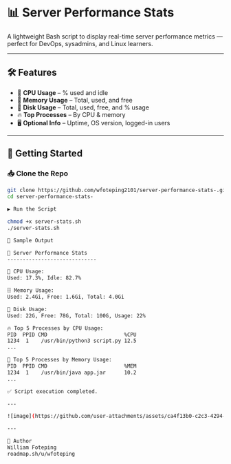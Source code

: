 
# 📊 Server Performance Stats

A lightweight Bash script to display real-time server performance metrics — perfect for DevOps, sysadmins, and Linux learners.

---

## 🛠 Features

- 🧠 **CPU Usage** – % used and idle
- 💾 **Memory Usage** – Total, used, and free
- 💽 **Disk Usage** – Total, used, free, and % usage
- 🔥 **Top Processes** – By CPU & memory
- 🖥 **Optional Info** – Uptime, OS version, logged-in users

---

## 🚀 Getting Started

### 📥 Clone the Repo

```bash
git clone https://github.com/wfoteping2101/server-performance-stats-.git
cd server-performance-stats-

▶️ Run the Script

chmod +x server-stats.sh
./server-stats.sh

📸 Sample Output

🔧 Server Performance Stats
-----------------------------

🧠 CPU Usage:
Used: 17.3%, Idle: 82.7%

🗄️ Memory Usage:
Used: 2.4Gi, Free: 1.6Gi, Total: 4.0Gi

💽 Disk Usage:
Used: 22G, Free: 78G, Total: 100G, Usage: 22%

🔥 Top 5 Processes by CPU Usage:
PID  PPID CMD                         %CPU
1234  1    /usr/bin/python3 script.py 12.5
...

💾 Top 5 Processes by Memory Usage:
PID  PPID CMD                         %MEM
1234  1    /usr/bin/java app.jar      10.2
...

✅ Script execution completed.

---

![image](https://github.com/user-attachments/assets/ca4f13b0-c2c3-4294-accc-350207193070)

---

🧠 Author
William Foteping
roadmap.sh/u/wfoteping




